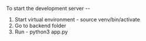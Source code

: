 To start the development server --

1.  Start virtual environment - source venv/bin/activate
2.  Go to backend folder
3.  Run - python3 app.py
